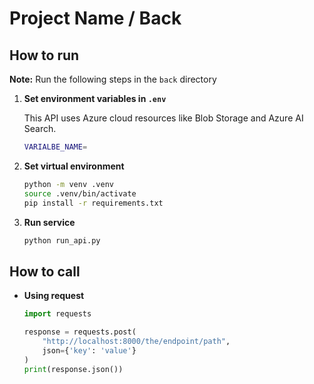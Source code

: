 # Project Name / Back


## How to run

**Note:** Run the following steps in the `back` directory

1. **Set environment variables in `.env`** <a id="env-vars"></a>

    This API uses Azure cloud resources like Blob Storage and Azure AI Search.

    ~~~bash
    VARIALBE_NAME=
    ~~~   

2. **Set virtual environment** <a id="venv"></a>

    ~~~bash
    python -m venv .venv
    source .venv/bin/activate
    pip install -r requirements.txt
    ~~~


3. **Run service**

    ~~~bash
    python run_api.py
    ~~~

## How to call

- **Using request**
    ~~~python
    import requests

    response = requests.post(
        "http://localhost:8000/the/endpoint/path",
        json={'key': 'value'}
    )
    print(response.json())
    ~~~
